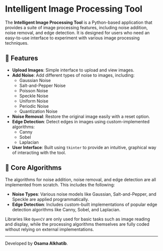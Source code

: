 # Intelligent Image Processing Tool

The **Intelligent Image Processing Tool** is a Python-based application that provides a suite of image processing features, including noise addition, noise removal, and edge detection. It is designed for users who need an easy-to-use interface to experiment with various image processing techniques.

## 🎨 Features

- **Upload Images**: Simple interface to upload and view images.
- **Add Noise**: Add different types of noise to images, including:
  - Gaussian Noise
  - Salt-and-Pepper Noise
  - Poisson Noise
  - Speckle Noise
  - Uniform Noise
  - Periodic Noise
  - Quantization Noise
- **Noise Removal**: Restore the original image easily with a reset option.
- **Edge Detection**: Detect edges in images using custom-implemented algorithms:
  - Canny
  - Sobel
  - Laplacian
- **User Interface**: Built using `tkinter` to provide an intuitive, graphical way of interacting with the tool.

## 📜 Core Algorithms

The algorithms for noise addition, noise removal, and edge detection are all implemented from scratch. This includes the following:

- **Noise Types**: Various noise models like Gaussian, Salt-and-Pepper, and Speckle are applied programmatically.
- **Edge Detection**: Includes custom-built implementations of popular edge detection algorithms like Canny, Sobel, and Laplacian.
  
Libraries like `OpenCV` are only used for basic tasks such as image reading and display, while the processing algorithms themselves are fully coded without relying on external implementations.


---

Developed by **Osama Alkhatib**.
